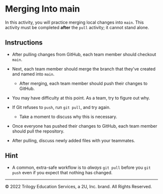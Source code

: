 # Merging Into main

In this activity, you will practice merging local changes into `main`. This activity must be completed **after** the `pull` activity; it cannot stand alone.

## Instructions

* After pulling changes from GitHub, each team member should checkout `main`.

* Next, each team member should merge the branch that they’ve created and named into `main`.

  * After merging, each team member should push their changes to GitHub.

* You may have difficulty at this point. As a team, try to figure out why.

* If Git refuses to `push`, run `git pull`, and try again.

  * Take a moment to discuss why this is necessary.

* Once everyone has pushed their changes to GitHub, each team member should pull the repository.

* After pulling, discuss newly added files with your teammates.

## Hint

* A common, extra-safe workflow is to _always_ `git pull` before you `git push` even if you expect that nothing has changed.

- - -

© 2022 Trilogy Education Services, a 2U, Inc. brand. All Rights Reserved.

